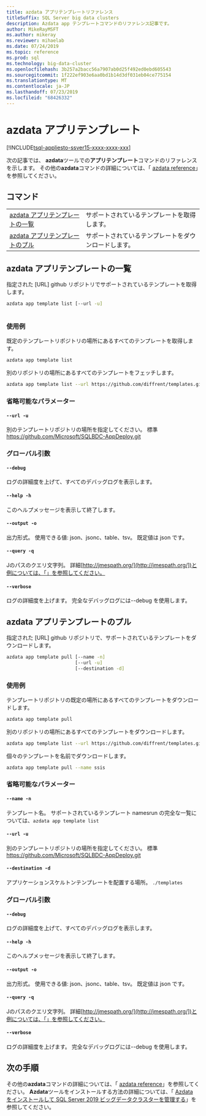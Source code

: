 ```yaml
---
title: azdata アプリテンプレートリファレンス
titleSuffix: SQL Server big data clusters
description: Azdata app テンプレートコマンドのリファレンス記事です。
author: MikeRayMSFT
ms.author: mikeray
ms.reviewer: mihaelab
ms.date: 07/24/2019
ms.topic: reference
ms.prod: sql
ms.technology: big-data-cluster
ms.openlocfilehash: 3b257a2bacc56a7907ab0d25f492ed0ebd605543
ms.sourcegitcommit: 1f222ef903e6aa0bd1b14d3df031eb04ce775154
ms.translationtype: MT
ms.contentlocale: ja-JP
ms.lasthandoff: 07/23/2019
ms.locfileid: "68426332"
---
```

# <a name="azdata-app-template"></a>azdata アプリテンプレート

[!INCLUDE[tsql-appliesto-ssver15-xxxx-xxxx-xxx](../includes/tsql-appliesto-ssver15-xxxx-xxxx-xxx.md)]

次の記事では、 **azdata**ツールでの**アプリテンプレート**コマンドのリファレンスを示します。 その他の**azdata**コマンドの詳細については、「 [azdata reference](reference-azdata.md)」を参照してください。

## <a name="commands"></a>コマンド
|     |     |
| --- | --- |
[azdata アプリテンプレートの一覧](#azdata-app-template-list) | サポートされているテンプレートを取得します。
[azdata アプリテンプレートのプル](#azdata-app-template-pull) | サポートされているテンプレートをダウンロードします。
## <a name="azdata-app-template-list"></a>azdata アプリテンプレートの一覧
指定された [URL] github リポジトリでサポートされているテンプレートを取得します。
```bash
azdata app template list [--url -u] 
                         
```
### <a name="examples"></a>使用例
既定のテンプレートリポジトリの場所にあるすべてのテンプレートを取得します。
```bash
azdata app template list
```
別のリポジトリの場所にあるすべてのテンプレートをフェッチします。
```bash
azdata app template list --url https://github.com/diffrent/templates.git
```
### <a name="optional-parameters"></a>省略可能なパラメーター
#### `--url -u`
別のテンプレートリポジトリの場所を指定してください。 標準 https://github.com/Microsoft/SQLBDC-AppDeploy.git
### <a name="global-arguments"></a>グローバル引数
#### `--debug`
ログの詳細度を上げて、すべてのデバッグログを表示します。
#### `--help -h`
このヘルプメッセージを表示して終了します。
#### `--output -o`
出力形式。  使用できる値: json、jsonc、table、tsv。  既定値は json です。
#### `--query -q`
Jのパスのクエリ文字列。 詳細[http://jmespath.org/](http://jmespath.org/])と例については、「」を参照してください。
#### `--verbose`
ログの詳細度を上げます。 完全なデバッグログには--debug を使用します。
## <a name="azdata-app-template-pull"></a>azdata アプリテンプレートのプル
指定された [URL] github リポジトリで、サポートされているテンプレートをダウンロードします。
```bash
azdata app template pull [--name -n] 
                         [--url -u]  
                         [--destination -d]
```
### <a name="examples"></a>使用例
テンプレートリポジトリの既定の場所にあるすべてのテンプレートをダウンロードします。
```bash
azdata app template pull
```
別のリポジトリの場所にあるすべてのテンプレートをダウンロードします。
```bash
azdata app template list --url https://github.com/diffrent/templates.git
```
個々のテンプレートを名前でダウンロードします。
```bash
azdata app template pull --name ssis            
```
### <a name="optional-parameters"></a>省略可能なパラメーター
#### `--name -n`
テンプレート名。 サポートされているテンプレート namesrun の完全な一覧については、`azdata app template list`
#### `--url -u`
別のテンプレートリポジトリの場所を指定してください。 標準 https://github.com/Microsoft/SQLBDC-AppDeploy.git
#### `--destination -d`
アプリケーションスケルトンテンプレートを配置する場所。
`./templates`
### <a name="global-arguments"></a>グローバル引数
#### `--debug`
ログの詳細度を上げて、すべてのデバッグログを表示します。
#### `--help -h`
このヘルプメッセージを表示して終了します。
#### `--output -o`
出力形式。  使用できる値: json、jsonc、table、tsv。  既定値は json です。
#### `--query -q`
Jのパスのクエリ文字列。 詳細[http://jmespath.org/](http://jmespath.org/])と例については、「」を参照してください。
#### `--verbose`
ログの詳細度を上げます。 完全なデバッグログには--debug を使用します。

## <a name="next-steps"></a>次の手順

その他の**azdata**コマンドの詳細については、「 [azdata reference](reference-azdata.md)」を参照してください。 **Azdata**ツールをインストールする方法の詳細については、「 [Azdata をインストールして SQL Server 2019 ビッグデータクラスターを管理する](deploy-install-azdata.md)」を参照してください。
